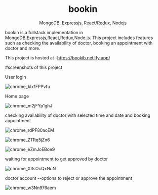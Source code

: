 <h1 align="center">
 bookin
</h1>
<p align="center">
MongoDB, Expressjs, React/Redux, Nodejs
</p>



bookin is a fullstack implementation in MongoDB,Expressjs,React,Redux,Node.js.
This project includes features such as checking the availability of doctor, booking an appointment with doctor and more.

This project is hosted at -https://bookib.netlify.app/


#screenshots of this project

User login

![chrome_kIx1FPPvfu](https://github.com/himanshumiisshra/bookin/assets/76582642/71452546-7eba-4a5e-84b2-17cdc7e2c3c0)


Home page 

![chrome_m2jFYp1ghJ](https://github.com/himanshumiisshra/bookin/assets/76582642/f1613bb2-886e-418b-a3e9-f4dcbe564455)


checking availability of doctor with selected time and date and booking appointment

![chrome_rdPF80aoEM](https://github.com/himanshumiisshra/bookin/assets/76582642/6c87c31f-f5da-4b34-8ba4-4a2a826bde0b)

![chrome_Z1Ttq5jZn6](https://github.com/himanshumiisshra/bookin/assets/76582642/6d22396d-09ed-4f86-9013-2d5ad34a0460)

![chrome_eZmJoEBoe9](https://github.com/himanshumiisshra/bookin/assets/76582642/92f7a8f4-1afd-4729-901a-df721c93247a)


waiting for appointment to get approved by doctor

![chrome_X3sOcQxNuN](https://github.com/himanshumiisshra/bookin/assets/76582642/0664426a-bf74-4bb3-9eff-687560350b52)

doctor account --options to reject or approve the appointment

![chrome_w3Nn976aem](https://github.com/himanshumiisshra/bookin/assets/76582642/6c1c0718-6e5a-4140-82cc-c4722faf1ca9)












